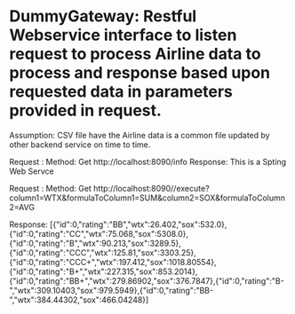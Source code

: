 # DummyGateway: Restful Webservice interface to listen request to process Airline data to process and response based upon requested data in parameters provided in request.
Assumption: CSV file have the Airline data is a common file updated by other backend service on time to time.

Request :
Method: Get
http://localhost:8090/info
Response: This is a Spting Web Servce


Request :
Method: Get
http://localhost:8090//execute?column1=WTX&formulaToColumn1=SUM&column2=SOX&formulaToColumn2=AVG

Response: [{"id":0,"rating":"BB","wtx":26.402,"sox":532.0},{"id":0,"rating":"CC","wtx":75.068,"sox":5308.0},{"id":0,"rating":"B","wtx":90.213,"sox":3289.5},{"id":0,"rating":"CCC","wtx":125.81,"sox":3303.25},{"id":0,"rating":"CCC+","wtx":197.412,"sox":1018.80554},{"id":0,"rating":"B+","wtx":227.315,"sox":853.2014},{"id":0,"rating":"BB+","wtx":279.86902,"sox":376.7847},{"id":0,"rating":"B-","wtx":309.10403,"sox":979.5949},{"id":0,"rating":"BB-","wtx":384.44302,"sox":466.04248}]

